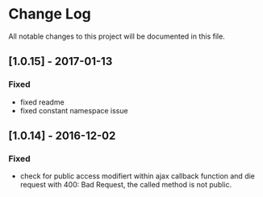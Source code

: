 # Change Log
All notable changes to this project will be documented in this file.

## [1.0.15] - 2017-01-13

### Fixed
- fixed readme
- fixed constant namespace issue

## [1.0.14] - 2016-12-02

### Fixed
- check for public access modifiert within ajax callback function and die request with 400: Bad Request, the called method is not public.